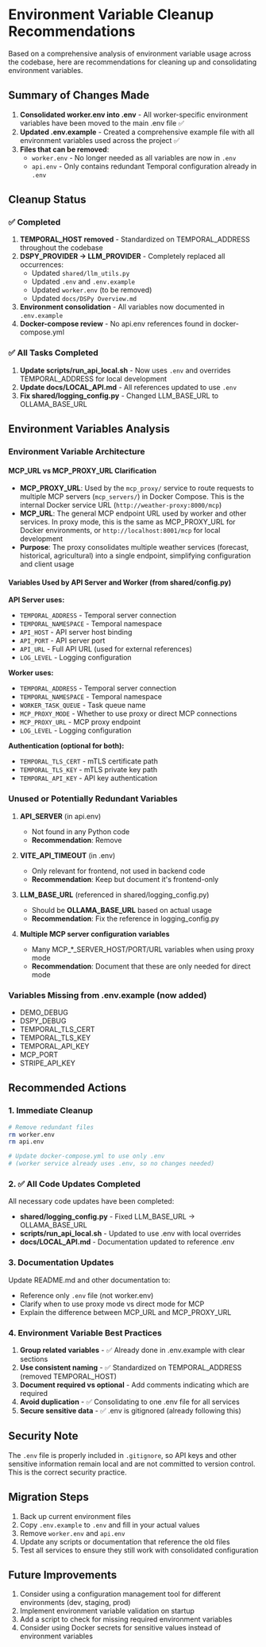 # Environment Variable Cleanup Recommendations

Based on a comprehensive analysis of environment variable usage across the codebase, here are recommendations for cleaning up and consolidating environment variables.

## Summary of Changes Made

1. **Consolidated worker.env into .env** - All worker-specific environment variables have been moved to the main .env file ✅
2. **Updated .env.example** - Created a comprehensive example file with all environment variables used across the project ✅
3. **Files that can be removed**:
   - `worker.env` - No longer needed as all variables are now in `.env`
   - `api.env` - Only contains redundant Temporal configuration already in `.env`

## Cleanup Status

### ✅ Completed
1. **TEMPORAL_HOST removed** - Standardized on TEMPORAL_ADDRESS throughout the codebase
2. **DSPY_PROVIDER → LLM_PROVIDER** - Completely replaced all occurrences:
   - Updated `shared/llm_utils.py`
   - Updated `.env` and `.env.example`
   - Updated `worker.env` (to be removed)
   - Updated `docs/DSPy Overview.md`
3. **Environment consolidation** - All variables now documented in `.env.example`
4. **Docker-compose review** - No api.env references found in docker-compose.yml

### ✅ All Tasks Completed
1. **Update scripts/run_api_local.sh** - Now uses `.env` and overrides TEMPORAL_ADDRESS for local development
2. **Update docs/LOCAL_API.md** - All references updated to use `.env`
3. **Fix shared/logging_config.py** - Changed LLM_BASE_URL to OLLAMA_BASE_URL

## Environment Variables Analysis

### Environment Variable Architecture

#### MCP_URL vs MCP_PROXY_URL Clarification
- **MCP_PROXY_URL**: Used by the `mcp_proxy/` service to route requests to multiple MCP servers (`mcp_servers/`) in Docker Compose. This is the internal Docker service URL (`http://weather-proxy:8000/mcp`)
- **MCP_URL**: The general MCP endpoint URL used by worker and other services. In proxy mode, this is the same as MCP_PROXY_URL for Docker environments, or `http://localhost:8001/mcp` for local development
- **Purpose**: The proxy consolidates multiple weather services (forecast, historical, agricultural) into a single endpoint, simplifying configuration and client usage

#### Variables Used by API Server and Worker (from shared/config.py)
**API Server uses:**
- `TEMPORAL_ADDRESS` - Temporal server connection
- `TEMPORAL_NAMESPACE` - Temporal namespace
- `API_HOST` - API server host binding
- `API_PORT` - API server port
- `API_URL` - Full API URL (used for external references)
- `LOG_LEVEL` - Logging configuration

**Worker uses:**
- `TEMPORAL_ADDRESS` - Temporal server connection
- `TEMPORAL_NAMESPACE` - Temporal namespace  
- `WORKER_TASK_QUEUE` - Task queue name
- `MCP_PROXY_MODE` - Whether to use proxy or direct MCP connections
- `MCP_PROXY_URL` - MCP proxy endpoint
- `LOG_LEVEL` - Logging configuration

**Authentication (optional for both):**
- `TEMPORAL_TLS_CERT` - mTLS certificate path
- `TEMPORAL_TLS_KEY` - mTLS private key path
- `TEMPORAL_API_KEY` - API key authentication

### Unused or Potentially Redundant Variables

1. **API_SERVER** (in api.env)
   - Not found in any Python code
   - **Recommendation**: Remove

2. **VITE_API_TIMEOUT** (in .env)
   - Only relevant for frontend, not used in backend code
   - **Recommendation**: Keep but document it's frontend-only

3. **LLM_BASE_URL** (referenced in shared/logging_config.py)
   - Should be **OLLAMA_BASE_URL** based on actual usage
   - **Recommendation**: Fix the reference in logging_config.py

4. **Multiple MCP server configuration variables**
   - Many MCP_*_SERVER_HOST/PORT/URL variables when using proxy mode
   - **Recommendation**: Document that these are only needed for direct mode

### Variables Missing from .env.example (now added)

- DEMO_DEBUG
- DSPY_DEBUG
- TEMPORAL_TLS_CERT
- TEMPORAL_TLS_KEY
- TEMPORAL_API_KEY
- MCP_PORT
- STRIPE_API_KEY

## Recommended Actions

### 1. Immediate Cleanup

```bash
# Remove redundant files
rm worker.env
rm api.env

# Update docker-compose.yml to use only .env
# (worker service already uses .env, so no changes needed)
```

### 2. ✅ All Code Updates Completed

All necessary code updates have been completed:
- **shared/logging_config.py** - Fixed LLM_BASE_URL → OLLAMA_BASE_URL
- **scripts/run_api_local.sh** - Updated to use .env with local overrides
- **docs/LOCAL_API.md** - Documentation updated to reference .env

### 3. Documentation Updates

Update README.md and other documentation to:
- Reference only `.env` file (not worker.env)
- Clarify when to use proxy mode vs direct mode for MCP
- Explain the difference between MCP_URL and MCP_PROXY_URL

### 4. Environment Variable Best Practices

1. **Group related variables** - ✅ Already done in .env.example with clear sections
2. **Use consistent naming** - ✅ Standardized on TEMPORAL_ADDRESS (removed TEMPORAL_HOST)
3. **Document required vs optional** - Add comments indicating which are required
4. **Avoid duplication** - ✅ Consolidating to one .env file for all services
5. **Secure sensitive data** - ✅ .env is gitignored (already following this)

## Security Note

The `.env` file is properly included in `.gitignore`, so API keys and other sensitive information remain local and are not committed to version control. This is the correct security practice.

## Migration Steps

1. Back up current environment files
2. Copy `.env.example` to `.env` and fill in your actual values
3. Remove `worker.env` and `api.env`
4. Update any scripts or documentation that reference the old files
5. Test all services to ensure they still work with consolidated configuration

## Future Improvements

1. Consider using a configuration management tool for different environments (dev, staging, prod)
2. Implement environment variable validation on startup
3. Add a script to check for missing required environment variables
4. Consider using Docker secrets for sensitive values instead of environment variables